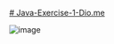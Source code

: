 [# Java-Exercise-1-Dio.me](https://web.dio.me/)

![image](https://github.com/user-attachments/assets/98561439-8a72-4a51-9c43-5e9bfe8de435)
